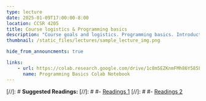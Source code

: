 ```yaml
---
type: lecture
date: 2025-01-09T17:00:00-8:00
location: CCSR 4205
title: Course logistics & Programming basics
description: "Course goals and logistics. Programming basics. Introduction to Colab notebooks and Python syntax. Numerical program with NumPy."
thumbnail: /static_files/lectures/sample_lecture_img.png

hide_from_announcments: true

links: 
    - url: https://colab.research.google.com/drive/1c8m5EZKnmFMh86Y585LrA--4wN_5Uxpi?usp=sharing
      name: Programming Basics Colab Notebook
---
```

[//]: # **Suggested Readings:**
[//]: # #- [Readings 1](http://example.com)
[//]: # #- [Readings 2](http://example.com)
